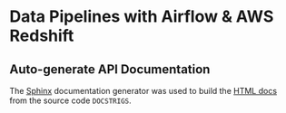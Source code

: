 # Data Pipelines with Airflow & AWS Redshift

## Auto-generate API Documentation

The [Sphinx](https://www.sphinx-doc.org) documentation generator was used to build the [HTML docs](https://htmlpreview.github.io/?https://github.com/rodrigoalvamat/certification-dataeng-airflow/blob/main/docs/build/html/index.html) from the source code ```DOCSTRIGS```.